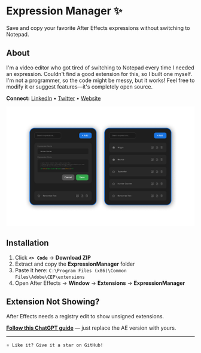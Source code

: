 # Expression Manager ✨

Save and copy your favorite After Effects expressions without switching to Notepad.

## About

I'm a video editor who got tired of switching to Notepad every time I needed an expression. Couldn't find a good extension for this, so I built one myself. I'm not a programmer, so the code might be messy, but it works! Feel free to modify it or suggest features—it's completely open source.

**Connect:** [LinkedIn](https://www.linkedin.com/in/siyamedits/) • [Twitter](https://x.com/siyamedits) • [Website](https://siyamedits.com/)

![Expression Manager Interface](/UI/2.png)

## Installation

1. Click **`<> Code`** → **Download ZIP**
2. Extract and copy the **ExpressionManager** folder
3. Paste it here: `C:\Program Files (x86)\Common Files\Adobe\CEP\extensions`
4. Open After Effects → **Window** → **Extensions** → **ExpressionManager**

## Extension Not Showing?

After Effects needs a registry edit to show unsigned extensions.

**[Follow this ChatGPT guide](https://chatgpt.com/share/68dcc406-792c-8003-bb35-7b782bda6867)** — just replace the AE version with yours.

---

```
⭐ Like it? Give it a star on GitHub!
```
